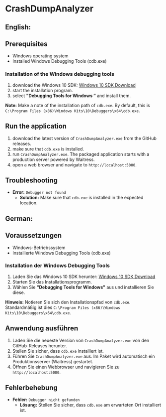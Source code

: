 # CrashDumpAnalyzer

## English:

## Prerequisites

- Windows operating system
- Installed Windows Debugging Tools (cdb.exe)

### Installation of the Windows debugging tools

1. download the Windows 10 SDK: [Windows 10 SDK Download](https://developer.microsoft.com/de-de/windows/downloads/windows-10-sdk/)
2. start the installation program.
3. select **"Debugging Tools for Windows ”** and install them.

**Note:** Make a note of the installation path of `cdb.exe`. By default, this is `C:\Program Files (x86)\Windows Kits\10\Debuggers\x64\cdb.exe`.

## Run the application

1. download the latest version of `CrashDumpAnalyzer.exe` from the GitHub releases.
2. make sure that `cdb.exe` is installed.
3. run `CrashDumpAnalyzer.exe`. The packaged application starts with a production
   server powered by Waitress.
4. open a web browser and navigate to `http://localhost:5000`.

## Troubleshooting

- **Error:** `Debugger not found`
  - **Solution:** Make sure that `cdb.exe` is installed in the expected location.

## German:

## Voraussetzungen

- Windows-Betriebssystem
- Installierte Windows Debugging Tools (cdb.exe)

### Installation der Windows Debugging Tools

1. Laden Sie das Windows 10 SDK herunter: [Windows 10 SDK Download](https://developer.microsoft.com/de-de/windows/downloads/windows-10-sdk/)
2. Starten Sie das Installationsprogramm.
3. Wählen Sie **"Debugging Tools for Windows"** aus und installieren Sie diese.

**Hinweis:** Notieren Sie sich den Installationspfad von `cdb.exe`. Standardmäßig ist dies `C:\Program Files (x86)\Windows Kits\10\Debuggers\x64\cdb.exe`.

## Anwendung ausführen

1. Laden Sie die neueste Version von `CrashDumpAnalyzer.exe` von den GitHub-Releases herunter.
2. Stellen Sie sicher, dass `cdb.exe` installiert ist.
3. Führen Sie `CrashDumpAnalyzer.exe` aus. Im Paket wird automatisch ein
   Produktionsserver (Waitress) gestartet.
4. Öffnen Sie einen Webbrowser und navigieren Sie zu `http://localhost:5000`.

## Fehlerbehebung

- **Fehler:** `Debugger nicht gefunden`
  - **Lösung:** Stellen Sie sicher, dass `cdb.exe` am erwarteten Ort installiert ist.
